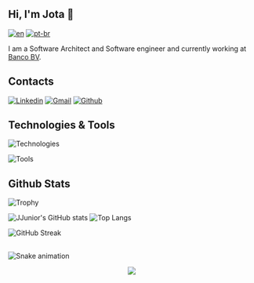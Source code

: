 ## Hi, I'm Jota 👋

[![en](https://img.shields.io/badge/lang-en-red.svg)](README.md)
[![pt-br](https://img.shields.io/badge/lang-pt--br-green.svg)](README.pt-br.md)

I am a Software Architect and Software engineer and currently working at [Banco BV](https://www.bancobv.com.br/).

## Contacts

[![Linkedin](https://img.shields.io/badge/LinkedIn-0A66C2.svg?style=for-the-badge&logo=LinkedIn&logoColor=white)](https://www.linkedin.com/in/joaomaranhaojunior/)
[![Gmail](https://img.shields.io/badge/Gmail-EA4335.svg?style=for-the-badge&logo=Gmail&logoColor=white)](mailto:jjjunior@gmail.com)
[![Github](https://img.shields.io/badge/GitHub-181717.svg?style=for-the-badge&logo=GitHub&logoColor=white)](https://github.com/jjjunior)


## Technologies & Tools

![Technologies](https://skillicons.dev/icons?i=css,git,html,java,js,kotlin,kubernetes,mysql,react,spring,ts)

![Tools](https://skillicons.dev/icons?i=docker,gcp,github,gradle,grafana,idea,jenkins,linux,maven,postman,rabbitmq,vscode)

## Github Stats

![Trophy](https://github-profile-trophy.vercel.app/?username=jjjunior&theme=gruvbox&column=7)

![JJunior's GitHub stats](https://github-readme-stats.vercel.app/api?username=jjjunior&count_private=true&show_icons=true&theme=gruvbox)
![Top Langs](https://github-readme-stats.vercel.app/api/top-langs/?username=jjjunior&langs_count=8&layout=compact&theme=gruvbox)

![GitHub Streak](https://streak-stats.demolab.com/?user=jjjunior&theme=gruvbox)

##

![Snake animation](https://github.com/jjjunior/blob/output/github-contribution-grid-snake.svg)

<div align="center">
  <img src="https://komarev.com/ghpvc/?username=jjjunior&&style=flat-square" align="center" />
</div>
